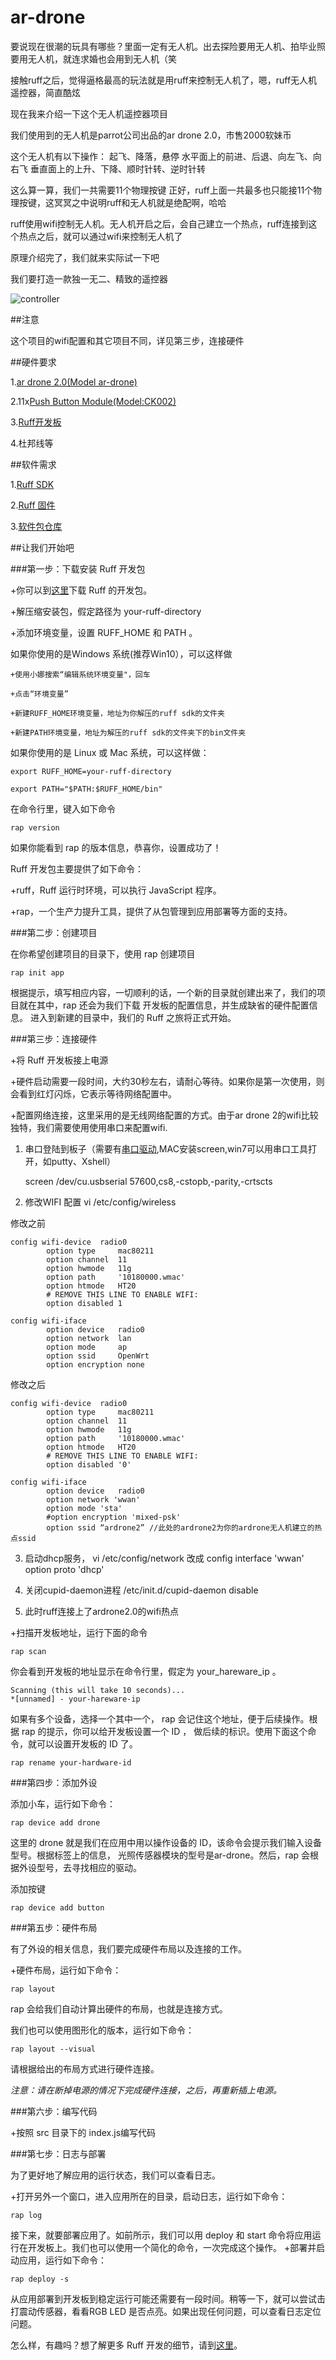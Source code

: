 # ar-drone

要说现在很潮的玩具有哪些？里面一定有无人机。出去探险要用无人机、拍毕业照要用无人机，就连求婚也会用到无人机（笑

接触ruff之后，觉得逼格最高的玩法就是用ruff来控制无人机了，嗯，ruff无人机遥控器，简直酷炫

现在我来介绍一下这个无人机遥控器项目

我们使用到的无人机是parrot公司出品的ar drone 2.0，市售2000软妹币

这个无人机有以下操作：
起飞、降落，悬停
水平面上的前进、后退、向左飞、向右飞
垂直面上的上升、下降、顺时针转、逆时针转

这么算一算，我们一共需要11个物理按键
正好，ruff上面一共最多也只能接11个物理按键，这冥冥之中说明ruff和无人机就是绝配啊，哈哈

ruff使用wifi控制无人机。无人机开启之后，会自己建立一个热点，ruff连接到这个热点之后，就可以通过wifi来控制无人机了


原理介绍完了，我们就来实际试一下吧



我们要打造一款独一无二、精致的遥控器

![controller](http://i2.piimg.com/4851/0446836e9d7f9e58.png)

##注意

这个项目的wifi配置和其它项目不同，详见第三步，连接硬件

##硬件要求

1.[ar drone 2.0(Model ar-drone)](https://rap.ruff.io/raps/ar-drone)

2.11x[Push Button Module(Model:CK002)](https://rap.ruff.io/raps/button-gpio)

3.[Ruff开发板](http://detail.koudaitong.com/show/goods?alias=35wmug7n0nrzf)

4.杜邦线等

##软件需求

1.[Ruff SDK](https://ruff.io/zh-cn/docs/download.html)

2.[Ruff 固件](https://ruff.io/zh-cn/docs/download.html)

3.[软件包仓库](https://rap.ruff.io/)

##让我们开始吧

###第一步：下载安装 Ruff 开发包

+你可以到[这里](https://ruff.io/zh-cn/docs/download.html)下载 Ruff 的开发包。

+解压缩安装包，假定路径为 your-ruff-directory

+添加环境变量，设置 RUFF_HOME 和 PATH 。

如果你使用的是Windows 系统(推荐Win10），可以这样做

    +使用小娜搜索“编辑系统环境变量"，回车

    +点击“环境变量”

    +新建RUFF_HOME环境变量，地址为你解压的ruff sdk的文件夹

    +新建PATH环境变量，地址为解压的ruff sdk的文件夹下的bin文件夹

如果你使用的是 Linux 或 Mac 系统，可以这样做：

    export RUFF_HOME=your-ruff-directory

    export PATH="$PATH:$RUFF_HOME/bin"

在命令行里，键入如下命令

    rap version

如果你能看到 rap 的版本信息，恭喜你，设置成功了！

Ruff 开发包主要提供了如下命令：

+ruff，Ruff 运行时环境，可以执行 JavaScript 程序。

+rap，一个生产力提升工具，提供了从包管理到应用部署等方面的支持。

###第二步：创建项目

在你希望创建项目的目录下，使用 rap 创建项目

    rap init app

根据提示，填写相应内容，一切顺利的话，一个新的目录就创建出来了，我们的项目就在其中，rap 还会为我们下载
开发板的配置信息，并生成缺省的硬件配置信息。
进入到新建的目录中，我们的 Ruff 之旅将正式开始。

###第三步：连接硬件

+将 Ruff 开发板接上电源

+硬件启动需要一段时间，大约30秒左右，请耐心等待。如果你是第一次使用，则会看到红灯闪烁，它表示等待网络配置中。

+配置网络连接，这里采用的是无线网络配置的方式。由于ar drone 2的wifi比较独特，我们需要使用使用串口来配置wifi.

1. 串口登陆到板子（需要有[串口驱动](https://ruff.io/zh-cn/docs/network-configuration.html),MAC安装screen,win7可以用串口工具打开，如putty、Xshell） 

    screen /dev/cu.usbserial 57600,cs8,-cstopb,-parity,-crtscts  

2. 修改WIFI 配置 vi /etc/config/wireless 

修改之前   

    config wifi-device  radio0
            option type     mac80211
            option channel  11
            option hwmode   11g
            option path     '10180000.wmac'
            option htmode   HT20
            # REMOVE THIS LINE TO ENABLE WIFI:
            option disabled 1

    config wifi-iface
            option device   radio0
            option network  lan
            option mode     ap
            option ssid     OpenWrt
            option encryption none
修改之后       
      
    config wifi-device  radio0  
            option type     mac80211  
            option channel  11  
            option hwmode   11g  
            option path     '10180000.wmac'  
            option htmode   HT20  
            # REMOVE THIS LINE TO ENABLE WIFI:  
            option disabled '0'  

    config wifi-iface  
            option device   radio0  
            option network 'wwan'  
            option mode 'sta'  
            #option encryption 'mixed-psk'  
            option ssid “ardrone2” //此处的ardrone2为你的ardrone无人机建立的热点ssid
 
 3. 启动dhcp服务，
    vi /etc/config/network 
改成
    config interface 'wwan'
            option proto 'dhcp'
 4. 关闭cupid-daemon进程
 	/etc/init.d/cupid-daemon disable

 5. 此时ruff连接上了ardrone2.0的wifi热点
        
        
   

+扫描开发板地址，运行下面的命令

    rap scan

你会看到开发板的地址显示在命令行里，假定为 your_hareware_ip 。

    Scanning (this will take 10 seconds)...
    *[unnamed] - your-hareware-ip

如果有多个设备，选择一个其中一个， rap 会记住这个地址，便于后续操作。根据 rap 的提示，你可以给开发板设置一个 ID ，
做后续的标识。使用下面这个命令，就可以设置开发板的 ID 了。

    rap rename your-hardware-id

###第四步：添加外设

添加小车，运行如下命令：

    rap device add drone

这里的 drone 就是我们在应用中用以操作设备的 ID，该命令会提示我们输入设备型号。根据标签上的信息，
光照传感器模块的型号是ar-drone。然后，rap 会根据外设型号，去寻找相应的驱动。

添加按键

    rap device add button


###第五步：硬件布局

有了外设的相关信息，我们要完成硬件布局以及连接的工作。

+硬件布局，运行如下命令：

    rap layout

rap 会给我们自动计算出硬件的布局，也就是连接方式。

我们也可以使用图形化的版本，运行如下命令：

    rap layout --visual

请根据给出的布局方式进行硬件连接。

*注意：请在断掉电源的情况下完成硬件连接，之后，再重新插上电源。*

###第六步：编写代码

+按照 src 目录下的 index.js编写代码

###第七步：日志与部署

为了更好地了解应用的运行状态，我们可以查看日志。

+打开另外一个窗口，进入应用所在的目录，启动日志，运行如下命令：

    rap log

 接下来，就要部署应用了。如前所示，我们可以用 deploy 和 start 命令将应用运行在开发板上。我们也可以使用一个简化的命令，一次完成这个操作。
+部署并启动应用，运行如下命令：

    rap deploy -s

从应用部署到开发板到稳定运行可能还需要有一段时间。稍等一下，就可以尝试击打震动传感器，看看RGB LED 是否点亮。如果出现任何问题，可以查看日志定位问题。

怎么样，有趣吗？想了解更多 Ruff 开发的细节，请到[这里](https://ruff.io/zh-cn/docs/development-steps.html)。


